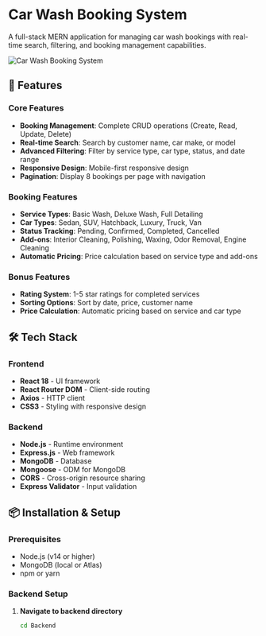 

# Car Wash Booking System

A full-stack MERN application for managing car wash bookings with real-time search, filtering, and booking management capabilities.

![Car Wash Booking System](screenshots/homepage-desktop.png)

## 🚀 Features

### Core Features
- **Booking Management**: Complete CRUD operations (Create, Read, Update, Delete)
- **Real-time Search**: Search by customer name, car make, or model
- **Advanced Filtering**: Filter by service type, car type, status, and date range
- **Responsive Design**: Mobile-first responsive design
- **Pagination**: Display 8 bookings per page with navigation

### Booking Features
- **Service Types**: Basic Wash, Deluxe Wash, Full Detailing
- **Car Types**: Sedan, SUV, Hatchback, Luxury, Truck, Van
- **Status Tracking**: Pending, Confirmed, Completed, Cancelled
- **Add-ons**: Interior Cleaning, Polishing, Waxing, Odor Removal, Engine Cleaning
- **Automatic Pricing**: Price calculation based on service type and add-ons

### Bonus Features
- **Rating System**: 1-5 star ratings for completed services
- **Sorting Options**: Sort by date, price, customer name
- **Price Calculation**: Automatic pricing based on service and car type

## 🛠 Tech Stack

### Frontend
- **React 18** - UI framework
- **React Router DOM** - Client-side routing
- **Axios** - HTTP client
- **CSS3** - Styling with responsive design

### Backend
- **Node.js** - Runtime environment
- **Express.js** - Web framework
- **MongoDB** - Database
- **Mongoose** - ODM for MongoDB
- **CORS** - Cross-origin resource sharing
- **Express Validator** - Input validation

## 📦 Installation & Setup

### Prerequisites
- Node.js (v14 or higher)
- MongoDB (local or Atlas)
- npm or yarn

### Backend Setup

1. **Navigate to backend directory**
   ```bash
   cd Backend
